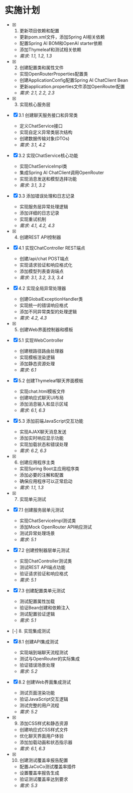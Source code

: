 # 实施计划

- [x] 1. 更新项目依赖和配置








  - 更新pom.xml文件，添加Spring AI相关依赖
  - 配置Spring AI BOM和OpenAI starter依赖
  - 添加Thymeleaf和测试相关依赖
  - _需求: 1.1, 1.2, 1.3_

- [x] 2. 创建配置类和属性文件








  - 实现OpenRouterProperties配置类
  - 创建ApplicationConfig配置Spring AI ChatClient Bean
  - 更新application.properties文件添加OpenRouter配置
  - _需求: 2.1, 2.2, 2.3_

- [x] 3. 实现核心服务层




- [x] 3.1 创建聊天服务接口和异常类


  - 定义ChatService接口
  - 实现自定义异常类层次结构
  - 创建数据传输对象(DTOs)
  - _需求: 3.1, 4.2_

- [x] 3.2 实现ChatService核心功能


  - 实现ChatServiceImpl类
  - 集成Spring AI ChatClient调用OpenRouter
  - 实现消息发送和模型选择功能
  - _需求: 3.1, 3.2_


- [x] 3.3 添加错误处理和日志记录

  - 实现服务层异常处理逻辑
  - 添加详细的日志记录
  - 实现重试机制
  - _需求: 4.1, 4.2, 4.3_

- [x] 4. 创建REST API控制器





- [x] 4.1 实现ChatController REST端点


  - 创建/api/chat POST端点
  - 实现请求验证和响应格式化
  - 添加模型列表查询端点
  - _需求: 3.1, 3.2, 3.3, 3.4_

- [x] 4.2 实现全局异常处理器


  - 创建GlobalExceptionHandler类
  - 实现统一的错误响应格式
  - 添加不同异常类型的处理逻辑
  - _需求: 4.2, 4.3_

- [x] 5. 创建Web界面控制器和模板





- [x] 5.1 实现WebController


  - 创建根路径路由处理器
  - 实现模板渲染逻辑
  - 添加静态资源处理
  - _需求: 6.1_

- [x] 5.2 创建Thymeleaf聊天界面模板


  - 实现chat.html模板文件
  - 创建响应式聊天UI布局
  - 添加消息输入和显示区域
  - _需求: 6.1, 6.3_

- [x] 5.3 添加前端JavaScript交互功能


  - 实现AJAX聊天消息发送
  - 添加实时响应显示功能
  - 实现加载状态和错误处理
  - _需求: 6.2, 6.3_

- [x] 6. 创建应用程序主类





  - 实现Spring Boot主应用程序类
  - 添加必要的注解和配置
  - 确保应用程序可以正常启动
  - _需求: 1.1, 1.3_

- [x] 7. 实现单元测试





- [x] 7.1 创建服务层单元测试


  - 实现ChatServiceImpl测试类
  - 添加Mock OpenRouter API响应测试
  - 测试异常处理场景
  - _需求: 5.1_

- [x] 7.2 创建控制器层单元测试


  - 实现ChatController测试类
  - 测试REST API端点功能
  - 验证请求验证和响应格式
  - _需求: 5.1_

- [x] 7.3 创建配置类单元测试


  - 测试配置属性加载
  - 验证Bean创建和依赖注入
  - 测试配置验证逻辑
  - _需求: 5.1_

- [-] 8. 实现集成测试



- [x] 8.1 创建API集成测试


  - 实现端到端聊天流程测试
  - 测试与OpenRouter的实际集成
  - 验证错误场景处理
  - _需求: 5.2_

- [x] 8.2 创建Web界面集成测试







  - 测试页面渲染功能
  - 验证JavaScript交互逻辑
  - 测试完整的用户流程
  - _需求: 5.2_

- [x] 9. 添加CSS样式和静态资源





  - 创建响应式CSS样式文件
  - 优化聊天界面用户体验
  - 添加加载动画和状态指示器
  - _需求: 6.1, 6.3_

- [x] 10. 创建测试覆盖率报告配置





  - 配置JaCoCo测试覆盖率插件
  - 设置覆盖率报告生成
  - 验证测试覆盖率达到要求
  - _需求: 5.3_